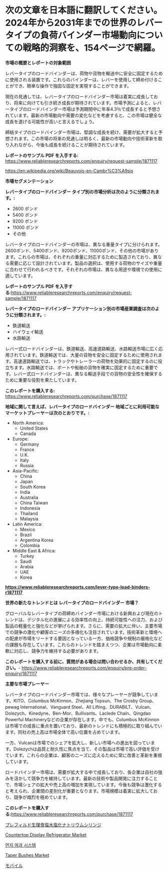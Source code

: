 <p><h1>次の文章を日本語に翻訳してください。 2024年から2031年までの世界のレバータイプの負荷バインダー市場動向についての戦略的洞察を、154ページで網羅。</h1></p><p><strong>市場の概要とレポートの対象範囲</strong></p>
<p><p>レバータイプのロードバインダーは、荷物や貨物を輸送中に安全に固定するために使用される装置です。これらのバインダーは、レバーを使用して締め付けることができ、簡単な操作で強固な固定を実現することができます。</p><p>現在の見通しでは、レバータイプのロードバインダー市場は着実に成長しており、将来に向けても引き続き成長が期待されています。市場予測によると、レバータイプのロードバインダー市場は予測期間中に年率4.3％で成長すると予想されています。最新の市場動向や需要の変化などを考慮すると、この市場は健全な成長を遂げる可能性が高いと言えるでしょう。</p><p>締結タイプのロードバインダー市場は、堅調な成長を続け、需要が拡大すると予想されます。この市場の将来の見通しは明るく、最新の市場動向や技術革新を取り入れながら、今後も成長を続けることが期待されています。</p></p>
<p><strong>レポートのサンプル PDF を入手する:</strong> <a href="https://www.reliableresearchreports.com/enquiry/request-sample/1871117">https://www.reliableresearchreports.com/enquiry/request-sample/1871117</a></p>
<p><a href="https://en.wikipedia.org/wiki/Beauvois-en-Cambr%C3%A9sis">https://en.wikipedia.org/wiki/Beauvois-en-Cambr%C3%A9sis</a></p>
<p><strong>市場セグメンテーション</strong></p>
<p><strong>レバータイプのロードバインダー タイプ別の市場分析は次のように分類されます。:</strong></p>
<p><ul><li>2600 ポンド</li><li>5400 ポンド</li><li>9200 ポンド</li><li>11000 ポンド</li><li>その他</li></ul></p>
<p><p>レバータイプのロードバインダーの市場は、異なる重量タイプに分けられます。2600ポンド、5400ポンド、9200ポンド、11000ポンド、その他の市場があります。これらの市場は、それぞれの重量に対応するために製造されており、異なる需要に応じて設計されています。製品の選択は、使用する荷物のサイズや重量に合わせて行われるべきです。それぞれの市場は、異なる用途や環境での使用に適しています。</p></p>
<p><strong>レポートのサンプル PDF を入手する:</strong><a href="https://www.reliableresearchreports.com/enquiry/request-sample/1871117">https://www.reliableresearchreports.com/enquiry/request-sample/1871117</a></p>
<p><strong> レバータイプのロードバインダー アプリケーション別の市場産業調査は次のように分類されます。:</strong></p>
<p><ul><li>鉄道輸送</li><li>ハイウェイ輸送</li><li>水路輸送</li></ul></p>
<p><p>レバー式ロードバインダーは、鉄道輸送、高速道路輸送、水路輸送市場に広く応用されています。鉄道輸送では、大量の貨物を安全に固定するために使用されます。高速道路輸送では、トラックやトレーラーの荷物を効果的に固定するのに役立ちます。水路輸送では、ボートや船舶の貨物を確実に固定するために重要です。レバー式ロードバインダーは、異なる輸送手段での貨物の安全性を確保するために重要な役割を果たしています。</p></p>
<p><strong>このレポートを購入する:</strong> <a href="https://www.reliableresearchreports.com/purchase/1871117">https://www.reliableresearchreports.com/purchase/1871117</a></p>
<p><strong>地域に関して言えば、レバータイプのロードバインダー 地域ごとに利用可能なマーケットプレーヤーは次のとおりです。:</strong></p>
<p><ul>
    <li>
        North America:
        <ul>
            <li>United States</li>
            <li>Canada</li>
        </ul>
    </li>
    <li>
        Europe:
        <ul>
            <li>Germany</li>
            <li>France</li>
            <li>U.K.</li>
            <li>Italy</li>
            <li>Russia</li>
        </ul>
    </li>
    <li>
        Asia-Pacific:
        <ul>
            <li>China</li>
            <li>Japan</li>
            <li>South Korea</li>
            <li>India</li>
            <li>Australia</li>
            <li>China Taiwan</li>
            <li>Indonesia</li>
            <li>Thailand</li>
            <li>Malaysia</li>
        </ul>
    </li>
    <li>
        Latin America:
        <ul>
            <li>Mexico</li>
            <li>Brazil</li>
            <li>Argentina Korea</li>
            <li>Colombia</li>
        </ul>
    </li>
    <li>
        Middle East & Africa:
        <ul>
            <li>Turkey</li>
            <li>Saudi</li>
            <li>Arabia</li>
            <li>UAE</li>
            <li>Korea</li>
        </ul>
    </li>
    </ul></p>
<p><strong><a href="https://www.reliableresearchreports.com/lever-type-load-binders-r1871117">https://www.reliableresearchreports.com/lever-type-load-binders-r1871117</a></strong></p>
<p><strong>世界の新たなトレンドとは レバータイプのロードバインダー 市場？</strong></p>
<p><p>グローバルなレバータイプの荷締めバインダー市場における新興および現在のトレンドは、デジタル化の進展による効率性の向上、持続可能性への注力、および製品の軽量化と強化などが挙げられます。さらに、需要の拡大に伴い、主要市場での競争の激化や顧客のニーズの多様化も注目されています。技術革新と環境への配慮が市場をリードする要因となっている一方、価格競争や規制の厳格化などの課題も存在しています。これらのトレンドを踏まえつつ、企業は市場動向に柔軟に対応し、競争力を維持する必要があります。</p></p>
<p><strong>このレポートを購入する前に、質問がある場合は問い合わせるか、共有してください。</strong>- <a href="https://www.reliableresearchreports.com/enquiry/pre-order-enquiry/1871117">https://www.reliableresearchreports.com/enquiry/pre-order-enquiry/1871117</a></p>
<p><strong>主要な市場プレーヤー</strong></p>
<p><p>レバータイプのロードバインダー市場では、様々なプレーヤーが競争しています。KITO、Columbus McKinnon、Zhejiang Topsun、The Crosby Group、pewag International、Vanguard Steel、All Lifting、DURABILT、Vulcan、Dolezych、Kinedyne、Ben-Mor、Bullivants、Laclede Chain、Qingdao Powerful Machineryなどの企業が存在します。中でも、Columbus McKinnonは市場での成長に重点を置いており、最新のトレンドにも積極的に取り組んでいます。同社の売上高は市場全体で高い位置を占めています。</p><p>一方、Vulcanは市場でのシェアを拡大し、新しい市場への進出を図っています。Dolezychは品質と耐久性に焦点を当て、その製品は市場で高い評価を受けています。これらの企業は、顧客のニーズに応えるために常に改善と革新を重視しています。</p><p>ロードバインダー市場は、需要が拡大する中で成長しており、各企業は自社の強みを活かして競争力を維持しています。最新の技術や製品開発に注力することで、市場シェアの拡大や売上高の増加を実現しています。今後も競争は激化すると考えられ、企業間の差別化が重要となります。市場規模は着実に拡大しており、競争が熾烈を極めています。</p></p>
<p><strong>このレポートを購入する:</strong><a href="https://www.reliableresearchreports.com/purchase/1871117">https://www.reliableresearchreports.com/purchase/1871117</a></p>
<p><p><a href="https://github.com/RandallRunte2023/Market-Research-Report-List-2/blob/main/412315542834.md">プレフィルド生理食塩水塩化ナトリウムシリンジ</a></p><p><a href="https://github.com/IkeSchumm04/Market-Research-Report-List-1/blob/main/countertop-display-refrigerator-market.md">Countertop Display Refrigerator Market</a></p><p><a href="https://github.com/LuckeyCorbin/Market-Research-Report-List-2/blob/main/859375354528.md">먼지 여과 시스템</a></p><p><a href="https://github.com/waughhelen1/Market-Research-Report-List-1/blob/main/taper-bushes-market.md">Taper Bushes Market</a></p><p><a href="https://github.com/TerrellConn/Market-Research-Report-List-2/blob/main/280717442833.md">モバイル</a></p></p>